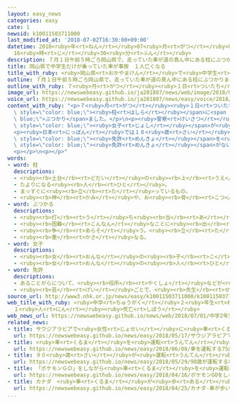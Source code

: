 ```yaml
---
layout: easy_news
categories: easy
cate: 1
newsid: k10011503711000
last_modified_at: '2018-07-02T16:30:00+09:00'
datetime: 2018<ruby>年<rt>ねん</rt></ruby>07<ruby>月<rt>がつ</rt></ruby>02<ruby>日<rt>にち</rt></ruby>
  16<ruby>時<rt>じ</rt></ruby>30<ruby>分<rt>ふん</rt></ruby>
description: ７月１日午前５時ごろ岡山県で、走っていた車が道の真ん中にある柱にぶつかりました。
title: 岡山県で中学生だけが乗っていた車が事故　１人亡くなる
title_with_ruby: <ruby>岡山県<rt>おかやまけん</rt></ruby>で<ruby>中学生<rt>ちゅうがくせい</rt></ruby>だけが<ruby>乗<rt>の</rt></ruby>っていた<ruby>車<rt>くるま</rt></ruby>が<ruby>事故<rt>じこ</rt></ruby>　<ruby>１人<rt>ひとり</rt></ruby><ruby>亡<rt>な</rt></ruby>くなる
outline: ７月１日午前５時ごろ岡山県で、走っていた車が道の真ん中にある柱にぶつかりました。
outline_with_ruby: ７<ruby>月<rt>がつ</rt></ruby><ruby>１日<rt>ついたち</rt></ruby><ruby>午前<rt>ごぜん</rt></ruby>５<ruby>時<rt>じ</rt></ruby>ごろ<ruby>岡山県<rt>おかやまけん</rt></ruby>で、<ruby>走<rt>はし</rt></ruby>っていた<ruby>車<rt>くるま</rt></ruby>が<ruby>道<rt>みち</rt></ruby>の<ruby>真<rt>ま</rt></ruby>ん<ruby>中<rt>なか</rt></ruby>にある<ruby>柱<rt>はしら</rt></ruby>にぶつかりました。
image_url: https://newswebeasy.github.io/ja201807/news/web/image/2018/07/01/K10011503711_1807011841_1807011841_01_02.jpg
voice_url: https://newswebeasy.github.io/ja201807/news/easy/voice/2018/07/02/k10011503711000.mp4
content_with_ruby: "<p>７<ruby>月<rt>がつ</rt></ruby><ruby>１日<rt>ついたち</rt></ruby><ruby>午前<rt>ごぜん</rt></ruby>５<ruby>時<rt>じ</rt></ruby>ごろ<ruby>岡山県<rt>おかやまけん</rt></ruby>で、<ruby>走<rt>はし</rt></ruby>っていた<ruby>車<rt>くるま</rt></ruby>が<ruby>道<rt>みち</rt></ruby>の<ruby>真<rt>ま</rt></ruby>ん<ruby>中<rt>なか</rt></ruby>にある<span\
  \ style=\"color: blue;\"><ruby>柱<rt>はしら</rt></ruby></span>に<span style=\"color:\
  \ blue;\">ぶつかり</span>ました。</p>\n<p><ruby>警察<rt>けいさつ</rt></ruby>によると、<ruby>車<rt>くるま</rt></ruby>には<ruby>中学校<rt>ちゅうがっこう</rt></ruby>２<ruby>年生<rt>ねんせい</rt></ruby>で１３<ruby>歳<rt>さい</rt></ruby>の５<ruby>人<rt>にん</rt></ruby>が<ruby>乗<rt>の</rt></ruby>っていました。<ruby>岡山<rt>おかやま</rt></ruby><ruby>市<rt>し</rt></ruby>の<span\
  \ style=\"color: blue;\"><ruby>女子<rt>じょし</rt></ruby></span>が<ruby>１人<rt>ひとり</rt></ruby><ruby>亡<rt>な</rt></ruby>くなって、４<ruby>人<rt>にん</rt></ruby>がけがをしました。</p>\n\
  <p><ruby>日本<rt>にっぽん</rt></ruby>では１８<ruby>歳<rt>さい</rt></ruby>から<ruby>車<rt>くるま</rt></ruby>の<span\
  \ style=\"color: blue;\"><ruby>免許<rt>めんきょ</rt></ruby></span>を<ruby>取<rt>と</rt></ruby>ることができます。<ruby>警察<rt>けいさつ</rt></ruby>は、なぜ<span\
  \ style=\"color: blue;\"><ruby>免許<rt>めんきょ</rt></ruby></span>がない<ruby>中学生<rt>ちゅうがくせい</rt></ruby>だけで<ruby>車<rt>くるま</rt></ruby>に<ruby>乗<rt>の</rt></ruby>っていたのか、<ruby>誰<rt>だれ</rt></ruby>が<ruby>運転<rt>うんてん</rt></ruby>していたのかなど<ruby>調<rt>しら</rt></ruby>べています。</p>\n\
  <p></p>\n<p></p>"
words:
- word: 柱
  descriptions:
  - <ruby><rb>土台</rb><rt>どだい</rt></ruby>の<ruby><rb>上</rb><rt>うえ</rt></ruby>に<ruby><rb>立</rb><rt>た</rt></ruby>てて、<ruby><rb>屋根</rb><rt>やね</rt></ruby>などを<ruby><rb>支</rb><rt>ささ</rt></ruby>える<ruby><rb>材木</rb><rt>ざいもく</rt></ruby>や<ruby><rb>鉄材</rb><rt>てつざい</rt></ruby>。
  - たよりになる<ruby><rb>人</rb><rt>ひと</rt></ruby>。
  - まっすぐに<ruby><rb>立</rb><rt>た</rt></ruby>っているもの。
  - <ruby><rb>神</rb><rt>かみ</rt></ruby>や、お<ruby><rb>骨</rb><rt>こつ</rt></ruby>を<ruby><rb>数</rb><rt>かぞ</rt></ruby>えるときのことば。
- word: ぶつかる
  descriptions:
  - <ruby><rb>打</rb><rt>う</rt></ruby>ち<ruby><rb>当</rb><rt>あ</rt></ruby>たる。つき<ruby><rb>当</rb><rt>あ</rt></ruby>たる。
  - <ruby><rb>困難</rb><rt>こんなん</rt></ruby>なことに<ruby><rb>出</rb><rt>で</rt></ruby>あう。
  - <ruby><rb>争</rb><rt>あらそ</rt></ruby>う。<ruby><rb>立</rb><rt>た</rt></ruby>ち<ruby><rb>向</rb><rt>む</rt></ruby>かう。
  - <ruby><rb>重</rb><rt>かさ</rt></ruby>なる。
- word: 女子
  descriptions:
  - <ruby><rb>女</rb><rt>おんな</rt></ruby>の<ruby><rb>子</rb><rt>こ</rt></ruby>。
  - <ruby><rb>女</rb><rt>おんな</rt></ruby>の<ruby><rb>人</rb><rt>ひと</rt></ruby>。<ruby><rb>女性</rb><rt>じょせい</rt></ruby>。
- word: 免許
  descriptions:
  - あることがらについて、<ruby><rb>役所</rb><rt>やくしょ</rt></ruby>などが<ruby><rb>許</rb><rt>ゆる</rt></ruby>しをあたえること。
  - <ruby><rb>芸</rb><rt>げい</rt></ruby>ごとで、<ruby><rb>先生</rb><rt>せんせい</rt></ruby>が<ruby><rb>弟子</rb><rt>でし</rt></ruby>にあたえる<ruby><rb>資格</rb><rt>しかく</rt></ruby>。
source_url: http://www3.nhk.or.jp/news/easy/k10011503711000/k10011503711000.html
web_title_with_ruby: <ruby>中学<rt>ちゅうがく</rt></ruby>２<ruby>年生<rt>ねんせい</rt></ruby>の<ruby>男女<rt>だんじょ</rt></ruby>５<ruby>人<rt>にん</rt></ruby>だけが<ruby>乗<rt>の</rt></ruby>った<ruby>車<rt>くるま</rt></ruby>が<ruby>柱<rt>はしら</rt></ruby>に<ruby>衝突<rt>しょうとつ</rt></ruby>
  １<ruby>人<rt>にん</rt></ruby><ruby>死亡<rt>しぼう</rt></ruby>
web_news_url: https://newswebeasy.github.io/news/web/2018/07/01/中学2年生の男女5人だけが乗った車が柱に衝突-1人死亡
related_news:
- title: サウジアラビアで<ruby>女性<rt>じょせい</rt></ruby>に<ruby>車<rt>くるま</rt></ruby>を<ruby>紹介<rt>しょうかい</rt></ruby>するイベント
  url: https://newswebeasy.github.io/news/easy/2018/05/17/サウジアラビアで女性に車を紹介するイベント
- title: <ruby>車<rt>くるま</rt></ruby>を<ruby>運転<rt>うんてん</rt></ruby>する７５<ruby>歳<rt>さい</rt></ruby><ruby>以上<rt>いじょう</rt></ruby>の５<ruby>万<rt>まん</rt></ruby><ruby>人<rt>にん</rt></ruby><ruby>以上<rt>いじょう</rt></ruby>が「<ruby>認知症<rt>にんちしょう</rt></ruby>の<ruby>可能性<rt>かのうせい</rt></ruby>」
  url: https://newswebeasy.github.io/news/easy/2018/06/08/車を運転する75歳以上の5万人以上が認知症の可能性
- title: ９０<ruby>歳<rt>さい</rt></ruby>が<ruby>運転<rt>うんてん</rt></ruby>する<ruby>車<rt>くるま</rt></ruby>の<ruby>事故<rt>じこ</rt></ruby>で<ruby>１人<rt>ひとり</rt></ruby>が<ruby>亡<rt>な</rt></ruby>くなって３<ruby>人<rt>にん</rt></ruby>がけが
  url: https://newswebeasy.github.io/news/easy/2018/05/29/90歳が運転する車の事故で1人が亡くなって3人がけが
- title: 「ポケモンＧＯ」をしながら<ruby>車<rt>くるま</rt></ruby>を<ruby>運転<rt>うんてん</rt></ruby>して<ruby>事故<rt>じこ</rt></ruby>　<ruby>１人<rt>ひとり</rt></ruby><ruby>亡<rt>な</rt></ruby>くなる
  url: https://newswebeasy.github.io/news/easy/2018/04/16/ポケモンGOをしながら車を運転して事故-1人亡くなる
- title: カナダ　<ruby>車<rt>くるま</rt></ruby>が<ruby>歩<rt>ある</rt></ruby>いている<ruby>人<rt>ひと</rt></ruby>をはねて１０<ruby>人<rt>にん</rt></ruby>が<ruby>亡<rt>な</rt></ruby>くなる
  url: https://newswebeasy.github.io/news/easy/2018/04/25/カナダ-車が歩いている人をはねて10人が亡くなる
...
```

